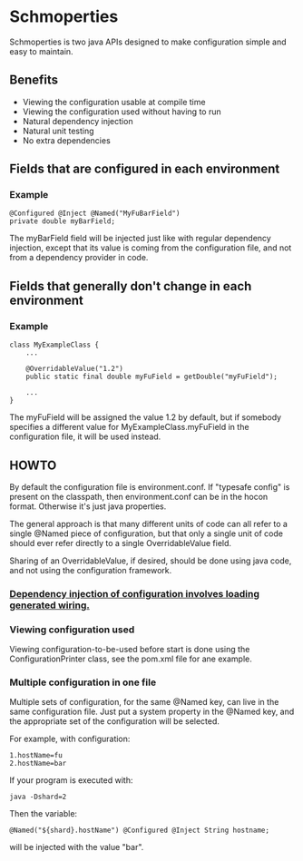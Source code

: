# Schmoperties
Schmoperties is two java APIs designed to make configuration simple and easy to maintain.

## Benefits
* Viewing the configuration usable at compile time
* Viewing the configuration used without having to run
* Natural dependency injection
* Natural unit testing
* No extra dependencies

## Fields that are configured in each environment
### Example
	@Configured @Inject @Named("MyFuBarField")
	private double myBarField;

The myBarField field will be injected just like with regular dependency injection,
except that its value is coming from the configuration file,
and not from a dependency provider in code.

## Fields that generally don't change in each environment
### Example
	class MyExampleClass {
		...
	
		@OverridableValue("1.2")
		public static final double myFuField = getDouble("myFuField");
	
		...
	}

The myFuField will be assigned the value 1.2 by default,
but if somebody specifies a different value for MyExampleClass.myFuField in the configuration file,
it will be used instead.

## HOWTO

By default the configuration file is environment.conf. If "typesafe config" is present on the classpath,
then environment.conf can be in the hocon format. Otherwise it's just java properties.

The general approach is that many different units of code can all refer to a single @Named piece of configuration,
but that only a single unit of code should ever refer directly to a single OverridableValue field.

Sharing of an OverridableValue, if desired, should be done using java code, and not using the configuration framework.

### [Dependency injection of configuration involves loading generated wiring.](DependencyInjection.md)

### Viewing configuration used

Viewing configuration-to-be-used before start is done using the ConfigurationPrinter class,
see the pom.xml file for ane example.

### Multiple configuration in one file

Multiple sets of configuration, for the same @Named key, can live in the same configuration file.
Just put a system property in the @Named key,
and the appropriate set of the configuration will be selected.

For example, with configuration:

	1.hostName=fu
	2.hostName=bar

If your program is executed with:

	java -Dshard=2

Then the variable:

	@Named("${shard}.hostName") @Configured @Inject String hostname;

will be injected with the value "bar".
